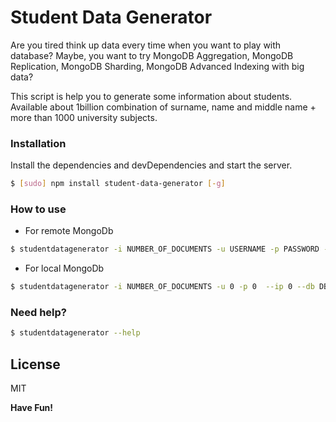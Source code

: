 # Student Data Generator

Are you tired think up data every time when you want to play with database? Maybe, you want to try MongoDB Aggregation, MongoDB Replication, MongoDB Sharding, MongoDB Advanced Indexing with big data?

This script is help you to generate some information about students. Available about 1billion combination of surname, name and middle name + more than 1000 university subjects.


### Installation

Install the dependencies and devDependencies and start the server.

```sh
$ [sudo] npm install student-data-generator [-g]
```

### How to use

- For remote MongoDb

```sh
$ studentdatagenerator -i NUMBER_OF_DOCUMENTS -u USERNAME -p PASSWORD --ip SERVER_IP --db DB_NAME --cl COLLECTION_NAME
```

- For local MongoDb

```sh
$ studentdatagenerator -i NUMBER_OF_DOCUMENTS -u 0 -p 0  --ip 0 --db DB_NAME --cl COLLECTION_NAME
```

### Need help?
```sh
$ studentdatagenerator --help
```

License
----

MIT


**Have Fun!**
